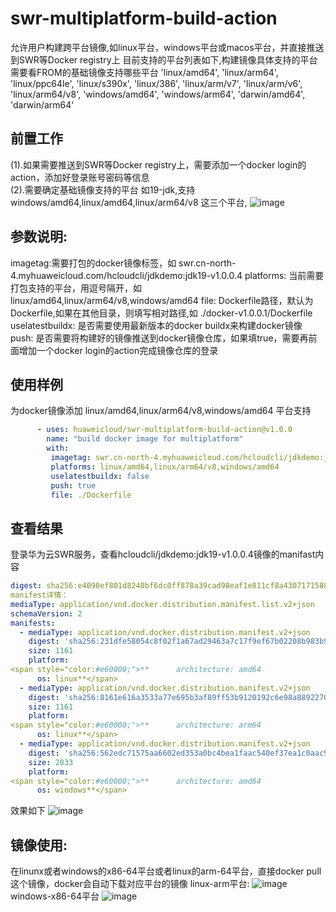 # swr-multiplatform-build-action
允许用户构建跨平台镜像,如linux平台，windows平台或macos平台，并直接推送到SWR等Docker registry上
目前支持的平台列表如下,构建镜像具体支持的平台需要看FROM的基础镜像支持哪些平台
  'linux/amd64',
  'linux/arm64',
  'linux/ppc64le',
  'linux/s390x',
  'linux/386',
  'linux/arm/v7',
  'linux/arm/v6',
  'linux/arm64/v8',
  'windows/amd64',
  'windows/arm64',
  'darwin/amd64',
  'darwin/arm64'

## **前置工作**
(1).如果需要推送到SWR等Docker registry上，需要添加一个docker login的action，添加好登录账号密码等信息  
(2).需要确定基础镜像支持的平台
如19-jdk,支持windows/amd64,linux/amd64,linux/arm64/v8 这三个平台,
![image](/uploads/bafc1105-ead1-44ad-a921-a897f884eee3/1652086430654.jpeg '1652086430654.jpeg')

## **参数说明:**
imagetag:需要打包的docker镜像标签，如   swr.cn-north-4.myhuaweicloud.com/hcloudcli/jdkdemo:jdk19-v1.0.0.4
platforms: 当前需要打包支持的平台，用逗号隔开，如  linux/amd64,linux/arm64/v8,windows/amd64
file: Dockerfile路径，默认为Dockerfile,如果在其他目录，则填写相对路径,如 ./docker-v1.0.0.1/Dockerfile
uselatestbuildx: 是否需要使用最新版本的docker buildx来构建docker镜像
push: 是否需要将构建好的镜像推送到docker镜像仓库，如果填true，需要再前面增加一个docker login的action完成镜像仓库的登录

## **使用样例**
为docker镜像添加 linux/amd64,linux/arm64/v8,windows/amd64 平台支持
```yaml
      - uses: huaweicloud/swr-multiplatform-build-action@v1.0.0
        name: "build docker image for multiplatform"
        with:
         imagetag: swr.cn-north-4.myhuaweicloud.com/hcloudcli/jdkdemo:jdk19-v1.0.0.4
         platforms: linux/amd64,linux/arm64/v8,windows/amd64
         uselatestbuildx: false
         push: true
         file: ./Dockerfile
```
## **查看结果**
登录华为云SWR服务，查看hcloudcli/jdkdemo:jdk19-v1.0.0.4镜像的manifast内容
```yaml
digest: sha256:e4090ef801d8240bf6dc0ff878a39cad98eaf1e811cf8a4307171588065d291c
manifest详情：
mediaType: application/vnd.docker.distribution.manifest.list.v2+json
schemaVersion: 2
manifests:
  - mediaType: application/vnd.docker.distribution.manifest.v2+json
    digest: 'sha256:231dfe58054c8f02f1a67ad29463a7c17f9ef67b02208b983b9ff9c0eb9cc891'
    size: 1161
    platform:
<span style="color:#e60000;">**      architecture: amd64
      os: linux**</span>
  - mediaType: application/vnd.docker.distribution.manifest.v2+json
    digest: 'sha256:8161e616a3533a77e695b3af89ff53b9120192c6e98a8892270ada7ab325bcb7'
    size: 1161
    platform:
<span style="color:#e60000;">**      architecture: arm64
      os: linux**</span>
  - mediaType: application/vnd.docker.distribution.manifest.v2+json
    digest: 'sha256:562edc71575aa6602ed353a0bc4bea1faac540ef37ea1c0aac96b1bab337842f'
    size: 2833
    platform:
<span style="color:#e60000;">**      architecture: amd64
      os: windows**</span>
 ```
 效果如下
 ![image](/uploads/9193d1dc-962a-4dde-8404-02b9ac80e5a4/1652097017721.png '1652097017721.png')
 
 ## **镜像使用:**
 在linunx或者windows的x86-64平台或者linux的arm-64平台，直接docker pull这个镜像，docker会自动下载对应平台的镜像
 linux-arm平台:
 ![image](/uploads/dd81f2e0-b32e-4c52-a6cb-3d55ef453559/1652098293586.png '1652098293586.png')
 windows-x86-64平台 
 ![image](/uploads/a4d94dbc-da4d-4f92-9571-b2b9f34471b2/1652144351002.png '1652144351002.png')